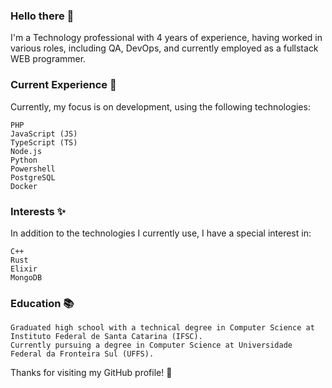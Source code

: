### Hello there 👋

I'm a Technology professional with 4 years of experience, having worked in various roles, including QA, DevOps, and currently employed as a fullstack WEB programmer.

### Current Experience 🚀

Currently, my focus is on development, using the following technologies:

    PHP
    JavaScript (JS)
    TypeScript (TS)
    Node.js
    Python
    Powershell
    PostgreSQL
    Docker



### Interests ✨

In addition to the technologies I currently use, I have a special interest in:

    C++
    Rust
    Elixir
    MongoDB


### Education 📚

    Graduated high school with a technical degree in Computer Science at Instituto Federal de Santa Catarina (IFSC).
    Currently pursuing a degree in Computer Science at Universidade Federal da Fronteira Sul (UFFS).

Thanks for visiting my GitHub profile! 🙌
